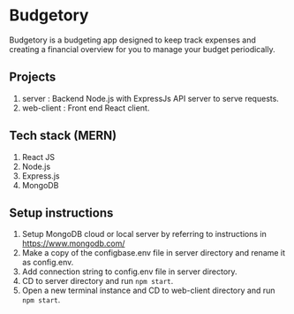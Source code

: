 # Budgetory

Budgetory is a budgeting app designed to keep track expenses and creating a financial overview for you to manage your budget periodically.

## Projects
1. server : Backend Node.js with ExpressJs API server to serve requests.
2. web-client : Front end React client.

## Tech stack (MERN)
1. React JS
2. Node.js
3. Express.js
4. MongoDB

## Setup instructions
1. Setup MongoDB cloud or local server by referring to instructions in https://www.mongodb.com/
2. Make a copy of the configbase.env file in server directory and rename it as config.env.
3. Add connection string to config.env file in server directory. 
4. CD to server directory and run `npm start`.
5. Open a new terminal instance and CD to web-client directory and run `npm start`.
